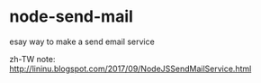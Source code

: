 # node-send-mail
esay way to make a send email service

zh-TW note: http://lininu.blogspot.com/2017/09/NodeJSSendMailService.html
